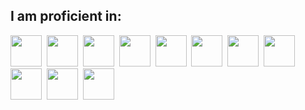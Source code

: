 ## I am proficient in:
<img src="https://cdn.jsdelivr.net/gh/devicons/devicon@latest/icons/typescript/typescript-original.svg" width="50" height="50"/>&nbsp;
<img src="https://cdn.jsdelivr.net/gh/devicons/devicon@latest/icons/bun/bun-original.svg" width="50" height="50"/>&nbsp;
<img src="https://cdn.jsdelivr.net/gh/devicons/devicon@latest/icons/tailwindcss/tailwindcss-original.svg" width="50" height="50"/>&nbsp;
<img src="https://cdn.jsdelivr.net/gh/devicons/devicon@latest/icons/react/react-original.svg" width="50" height="50"/>&nbsp;
<img src="https://cdn.jsdelivr.net/gh/devicons/devicon@latest/icons/csharp/csharp-original.svg" width="50" height="50"/>&nbsp;
<img src="https://cdn.jsdelivr.net/gh/devicons/devicon@latest/icons/java/java-original.svg" width="50" height="50"/>&nbsp;
<img src="https://cdn.jsdelivr.net/gh/devicons/devicon@latest/icons/go/go-original-wordmark.svg" width="50" height="50"/>&nbsp;
<img src="https://cdn.jsdelivr.net/gh/devicons/devicon@latest/icons/kotlin/kotlin-original.svg" width="50" height="50"/>&nbsp;
<img src="https://cdn.jsdelivr.net/gh/devicons/devicon@latest/icons/mongodb/mongodb-original.svg" width="50" height="50"/>&nbsp;
<img src="https://cdn.jsdelivr.net/gh/devicons/devicon@latest/icons/postgresql/postgresql-original.svg" width="50" height="50"/>&nbsp;
<img src="https://cdn.jsdelivr.net/gh/devicons/devicon@latest/icons/git/git-plain.svg" width="50" height="50"/>&nbsp;


